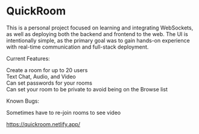 # QuickRoom

This is a personal project focused on learning and integrating WebSockets, as well as deploying both the backend and frontend to the web. The UI is intentionally simple, as the primary goal was to gain hands-on experience with real-time communication and full-stack deployment.


Current Features:  

Create a room for up to 20 users  
Text Chat, Audio, and Video  
Can set passwords for your rooms  
Can set your room to be private to avoid being on the Browse list

Known Bugs: 

Sometimes have to re-join rooms to see video

https://quickroom.netlify.app/
